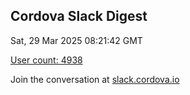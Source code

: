 ## Cordova Slack Digest
Sat, 29 Mar 2025 08:21:42 GMT

[User count: 4938](https://cordova.slack.com/)


Join the conversation at [slack.cordova.io](http://slack.cordova.io/)
